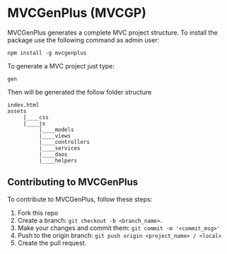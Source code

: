 # MVCGenPlus (MVCGP)

MVCGenPlus generates a complete MVC project structure.
To install the package use the following command as admin user:

`npm install -g mvcgenplus`

To generate a MVC project just type:

`gen`

Then will be generated the follow folder structure

```
index.html
assets
     |____css
     |____js
          |____models
          |____views
          |____controllers
          |____services
          |____daos
          |____helpers
```


## Contributing to MVCGenPlus
To contribute to MVCGenPlus, follow these steps:

1. Fork this repo
2. Create a branch: `git checkout -b <branch_name>`.
3. Make your changes and commit them: `git commit -m '<commit_msg>'`
4. Push to the origin branch: `git push origin <project_name> / <local>`
5. Create the pull request.

